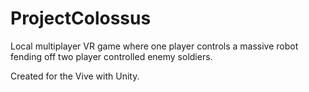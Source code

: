 # ProjectColossus

Local multiplayer VR game where one player controls a massive robot fending off two player controlled enemy soldiers.

Created for the Vive with Unity.

